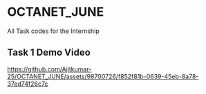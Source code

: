 # OCTANET_JUNE
All Task codes for the Internship 

## Task 1 Demo Video

https://github.com/Ajitkumar-25/OCTANET_JUNE/assets/98700726/f852f81b-0639-45eb-8a78-37ed74f26c7c

